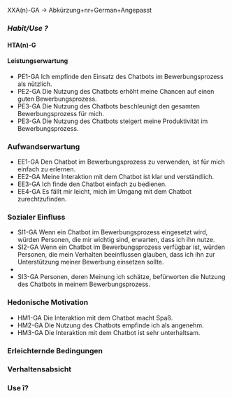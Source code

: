
XXA(n)-GA
-> Abkürzung+nr+German+Angepasst
### *Habit/Use ?*
#### HTA(n)-G

#### Leistungserwartung

- PE1-GA Ich empfinde den Einsatz des Chatbots im Bewerbungsprozess als nützlich.
- PE2-GA Die Nutzung des Chatbots erhöht meine Chancen auf einen guten Bewerbungsprozess.
- PE3-GA Die Nutzung des Chatbots beschleunigt den gesamten Bewerbungsprozess für mich.
- PE3-GA Die Nutzung des Chatbots steigert meine Produktivität im Bewerbungsprozess.
### Aufwandserwartung

- EE1-GA Den Chatbot im Bewerbungsprozess zu verwenden, ist für mich einfach zu erlernen.
- EE2-GA Meine Interaktion mit dem Chatbot ist klar und verständlich.
- EE3-GA Ich finde den Chatbot einfach zu bedienen.
- EE4-GA Es fällt mir leicht, mich im Umgang mit dem Chatbot zurechtzufinden.
### Sozialer Einfluss

- SI1-GA Wenn ein Chatbot im Bewerbungsprozess eingesetzt wird, würden Personen, die mir wichtig sind, erwarten, dass ich ihn nutze.
- SI2-GA Wenn ein Chatbot im Bewerbungsprozess verfügbar ist, würden  Personen, die mein Verhalten beeinflussen glauben, dass ich ihn zur Unterstützung meiner Bewerbung einsetzen sollte.
- 
- SI3-GA Personen, deren Meinung ich schätze, befürworten die Nutzung des Chatbots in meinem Bewerbungsprozess.

### Hedonische Motivation

- HM1-GA Die Interaktion mit dem Chatbot macht Spaß.
- HM2-GA Die Nutzung des Chatbots empfinde ich als angenehm.
- HM3-GA Die Interaktion mit dem Chatbot ist sehr unterhaltsam.

### Erleichternde Bedingungen

### Verhaltensabsicht

### Use î?
